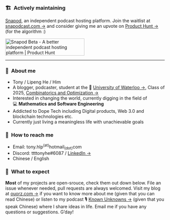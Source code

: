 ### :building_construction:&nbsp; Actively maintaining
[Snapod](https://twitter.com/Snapodcast), an independent podcast hosting platform. Join the waitlist at [snapodcast.com →](https://www.snapodcast.com) and consider giving me an upvote on [Product Hunt →](https://www.producthunt.com/posts/snapod-beta) (for the algorithm :)

<a href="https://www.producthunt.com/posts/snapod-beta?utm_source=badge-featured&utm_medium=badge&utm_souce=badge-snapod-beta" target="_blank"><img src="https://api.producthunt.com/widgets/embed-image/v1/featured.svg?post_id=295290&theme=light" alt="Snapod Beta - A better independent podcast hosting platform | Product Hunt" style="width: 250px; height: 54px;" width="250" height="54" /></a>

---

### :raising_hand:&nbsp; About me
+ Tony / Lipeng He / Him
+ A blogger, podcaster, student at the :school:&nbsp;[University of Waterloo →](https://uwaterloo.ca), Class of 2025, [Combinatorics and Optimization →](https://uwaterloo.ca/combinatorics-and-optimization)
+ Interested in changing the world, currently digging in the field of :computer:&nbsp;**Mathematics and Software Engineering**
+ Addicted to Dope Tech including Digital products, Web 3.0 and blockchain technologies etc.
+ Currently just living a meaningless life with unachievable goals


### :information_desk_person:&nbsp; How to reach me
+ Email: tony.hlp<sup>(at)</sup>hotmail<sub>(dot)</sub>com
+ Discord: ttttonyhe#6087 / [LinkedIn →](https://www.linkedin.com/in/lipenghe)
+ Chinese / English


### :no_good:&nbsp; What to expect
**Most** of my projects are open-srouce, check them out down below. File an issue whenever needed, pull requests are always welcomed. Visit my blog at [ouorz.com →](https://www.ouorz.com) if you want to know more about me (given that you can read Chinese) or listen to my podcast :studio_microphone:&nbsp;[Known Unknowns →](https://kukfm.com) (given that you speak Chinese) where I share ideas in life. Email me if you have any questions or suggestions. G’day!
